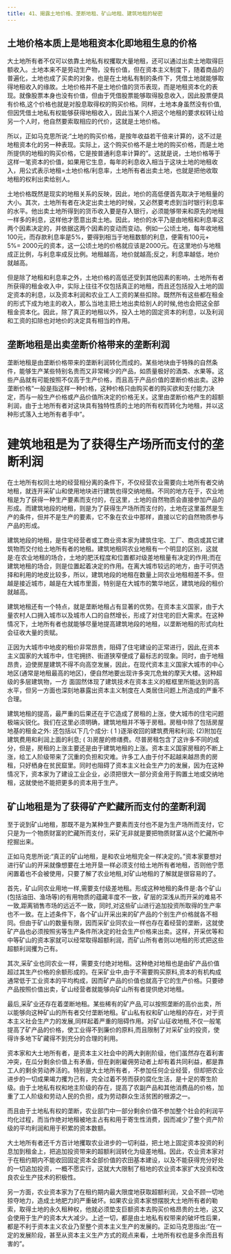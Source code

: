 ```yaml
---
title: 41、揭露土地价格、垄断地租、矿山地租、建筑地租的秘密
---
```


## 土地价格本质上是地租资本化即地租生息的价格

大土地所有者不仅可以依靠土地私有权攫取大量地租，还可以通过出卖土地取得巨额收入。土地本来不是劳动生产物，没有价值，但在资本主义制度下，随着商品的普遍化，土地也成了买卖的对象，也是在土地私有制的条件下，凭借土地就能够取得地租收入的缘故。土地价格并不是土地价值的货币表现，而是地租资本化的表现。就像股票本身也没有价值，但由于凭借股票能够取得股息收入，因此股票便具有价格,这个价格也就是对股息取得权的购买价格。同样，土地本身虽然没有价值,但因凭借土地私有权能够获得地租收入，因此当某个人把这个地租的要求权转让给另一个人时，他自然要索取相应的代价，这就是土地价格。

所以，正如马克思所说:“土地的购买价格，是按年收益若干倍来计算的，这不过是地租资本化的另一种表现。实际上，这个购买价格不是土地的购买价格，而是土地所提供的地租的购买价格，它是按普通利息率计算的”。这就是说，土地价格等于这样一笔资本的价值，如果用它生息，每年的利息收入相当于这块土地的地租收入，用公式表示地租=土地价格/利息率，土地所有者出卖土地，也就是把他收取地租的权利出卖给别人。

土地价格既然是现实的地租关系的反映，因此，地价的高低便首先取决于地租量的大小。其次，土地所有者在决定出卖土地的时候，又必然要考虑到当时银行利息率的水平。他出卖土地所得到的货币收入要是存入银行，必须能够带来和原先的地租一样多的利息，这样他才愿意出卖土地。因此，地价的水平乃是由地租和利息率这两个因素决定的，并依据这两个因素的变动而变动。例如一公顷土地，每年收地租100元，而存款利息率是5%，要得到相当于地租数额的利息，便需有100元+ 5%= 2000元的资本，这一公顷土地的价格就应该是2000元。在这里地价与地租成正比例，与利息率成反比例。地租越高，地价就越高;反之，利息率越低，地价就越高。

但是除了地租和利息率之外，土地价格的高低还受到其他因素的影响，土地所有者所获得的租金收入中，实际上往往不仅包括真正的地租，而且还包括投入土地的固定资本的利息，以及资本利润和农业工人工资的某些扣除。既然所有这些都在租金的形式下成为地主的收入，那么当地主把土地出卖给别人的时候,他也会把这全部租金资本化。因此，除了真正的地租以外，投入土地的固定资本的利息，以及利润和工资的扣除也对地价的决定具有相当的作用。

## 垄断地租是出卖垄断价格带来的垄断利润

垄断地租是由垄断价格带来的垄断利润转化而成的。某些地块由于特殊的自然条件，能够生产某些特别名贵而又非常稀少的产品，如质量极好的酒类、水果等。这些产品就有可能按照不仅高于生产价格，而且高于产品价值的垄断价格出卖。这种垄断价格“一般是指这样一种价格，这种价格只由购买者的购买欲和支付能力决定，而与一般生产价格或产品价值所决定的价格无关。这里由垄断价格产生的超额利润，由于土地所有者对这块具有独特性质的土地的所有权而转化为地租，并以这种形式落入土地所有者手中”。

# 建筑地租是为了获得生产场所而支付的垄断利润

在土地所有权同土地的经营相分离的条件下，不仅经营农业需要向土地所有者交纳地租，就连开采矿山和使用地块进行建筑也得交纳地租。不同的地方在于，农业地租是为了获得一种生产要素而支付的，在这里，土地的自然物质会直接参加产品的形成。而建筑地段的地租，则是为了获得生产场所而支付的，土地在这里虽然是生产的条件，但并不是生产的要素，它不象在农业中那样，直接以它的自然物质参与产品的形成。

建筑地段的地租，是住宅经营者或工商业资本家为建筑住宅、工厂、商店或其它建筑物而交付给土地所有者的地租。建筑地租同农业地租有一个明显的区别，这就是:在农业地租的场合，土地的肥沃程度和位置都对级差地租量有决定的作用;而在建筑地租的场合，则是位置起着决定的作用。在离大城市较远的地方，由于可供选择和利用的地皮比较多，所以，建筑地段的地租在数量上同农业地租相差不多。但越是接近城市，越是在大城市里面，特别是在大城市的繁华地区，建筑地段的租价就越高。

建筑地租还有一个特点，就是垄断地租占有显著的优势。在资本主义国家，由于大量农村人口拥入城市以及城市人口的自然增长，形成了对住宅的巨大需求。在这种情况下，土地所有者也就能够尽量地提高建筑地段的地租，以垄断地租的形式向杜会征收大量的贡赋。

正因为大城市中地皮的租价非常昂贵，阻碍了住宅建设的正常进行，因此,在资本主义国家的大城市中，住宅拥挤、街道狭窄便成了最标志的现象。同时，由于地租昂贵，迫使房屋建筑不得不向高空发展，因此，在现代资本主义国家大城市的中心地区(通常是地租最高的地区)，便自然地要出现许多突兀危耸的摩天大楼。这种超级的多层建筑物，一方 面固然体现了建筑技术在资本主义的框框里所能达到的高水平，但另一方面也深刻地暴露出资本主义制度在人类居住问题上所造成的严重不合理。

建筑地租的提高，最严重的后果还在于它造成了房租的上涨，使大城市的住宅问题极端尖锐化。我们在这里必须明确，建筑地租并不等于房租。房租中除了包括房屋地基的租金之外: 还包括以下几个成分: ( 1 )逐渐收回的建筑费用和利润; (2)附加在建筑费用和利润上面的利息; ( 3)房屋的修缮费。尽普房租包含了这许多不同的成分，但是，房租的上涨主要还是由于建筑地租的上涨。资本主义国家房租的不断上涨，给工人阶级带来了沉重的负担和灾难。许多工人由于付不起越来越昂贵的房租，只好栖身在贫民窟里。同时也阻碍了资本主义社会生产力的发展，因为在这种情况下，资本家为了建设工业企业，必须把很大一部分资金用于购置土地或交纳地租，这就使他不能把更多的资本用于生产。

## 矿山地租是为了获得矿产贮藏所而支付的垄断利润

至于说到矿山地租，那既不是为某种生产要素而支付也不是为生产场所而支付，它只是为一个物质财富的贮藏所而支付，采矿无非就是要把物质财富从这个贮藏所中挖掘出来。

正如马克思所说:“真正的矿山地租，是和农业地租完全一样决定的。”资本家要想对进行矿山的开采就像想要在土地开垦一样必须支付给土地所有者地租，否则他宁愿闲置着也不会被使用，只要了解了农业地租,对矿山地租的了解就是很容易的了。

首先，矿山同农业用地一样,需要支付级差地租。形成这种地租的条件是:各个矿山(包括油田、渔场等)的有用物质的蕴藏丰度不一致，矿层的深浅从而开采的难易不一致,距离销售市场的远近不一致，同时,对这些矿山进行追加投资所取得的生产率也不一致。在上述条件下，各个矿山开采出来的矿产品的个别生产价格就各不相同。但由于矿山的数量有限，因而采矿业同农业一样也存在着经营的垄断，这就使矿产品也必须按照劣等生产条件所决定的社会生产价格来出卖。这样，开采优等和中等矿山的资本家就可以经常取得超额利润，而矿山所有者则以地租的形式把这些超额利润攫为己有。

其次,采矿业也同农业一样，需要支付绝对地租。这种绝对地租也是由矿产品价值超过其生产价格的余额形成的。在采矿业中,由于不需要购买原料,资本的有机构成通常低于工业资本的平均构成，因而矿产品的价值也就高于它的生产价格。只要碜产品按照价值出卖，矿山经营者就能够向矿山所有者提供绝对地租。

最后,采矿业还存在着垄断地租。某些稀有的矿产品,可以按照垄断的高价出卖，所以能够向这种矿山的所有者交付垄断地租。矿山私有权和矿山地租的存在，对于资本主义社会生产力的发展,同样起着严重的阻碍作用。对矿山征收地租,不仅一般笔提高了矿产品的价格，使工业得不到廉价的原料,而且限制了对采矿业的投资，使得许多地下矿藏得不到充分的合理的利用。

资本家和大土地所有者，是资本主义社会中的两大剥削阶级，他们虽然存在着利害冲突，在瓜分剩余价值上有矛盾，但在剥削雇佣劳动者上却有着共同利益，都是靠工人的剩余劳动养活的。特别是大土地所有者，不参加任何企业经营，但却把农业进步的一切成果竭力攫为己有，完全过着不劳而获的腐化生活，是十足的寄生阶级。由于土地私有权和地主阶级的存在，提高了农副产品和其他消费品的价格，加重了工人阶级和劳动人民的负担，成为劳动群众生活贫困的根源之一。

而且由于土地私有权的垄断，农业部门中一部分剩余价值不参加整个社会的利润平均化过程，而当作绝对地租被地主占有和用于寄生性消费，因而减少了整个资产阶级的平均利润和用于积累的资本数额。

大土地所有者还千方百计地攫取农业进步的一切利益，把土地上固定资本投资的利息加到租金上，把追加投资带来的超额利润转化为级差地租。因此，农业资本家对于在租约期内不能收回固定资本全部价值的农田基本建设，以及不能获得充分好处的一切追加投资，一概不愿实行，这就大大限制了租地的农业资本家扩大投资和改良农业生产技术的积极性。

另一方面，农业资本家为了在租约期内最大限度地获取超额利润，又会不顾一切地掠夺地力，造成土地肥力的严重破坏。如果农业资本家想摆脱大土地所有者的勒索，取得土地的永久租种权，他就必须垫支巨额资本去购买价格昂贵的土地，这又会使用于生产的资本大大减少。上述一切，都是由土地私有权带来的破坏性后果，都是不利于资本主义农业乃至整个资本主义生产的发展的。正如马克思指出:“在一定的发展阶段，甚至从资本主义生产方式的观点来看，土地所有权也是多余而且有害的”。